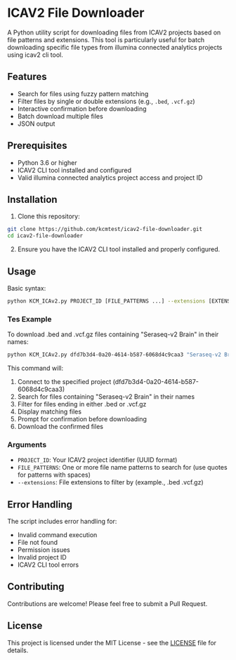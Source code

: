 # ICAV2 File Downloader

A Python utility script for downloading files from ICAV2 projects based on file patterns and extensions. This tool is particularly useful for batch downloading specific file types from  illumina connected analytics projects using icav2 cli tool.

## Features

- Search for files using fuzzy pattern matching
- Filter files by single or double extensions (e.g., `.bed`, `.vcf.gz`)
- Interactive confirmation before downloading
- Batch download multiple files
- JSON output 

## Prerequisites

- Python 3.6 or higher
- ICAV2 CLI tool installed and configured
- Valid illumina connected analytics project access and project ID

## Installation

1. Clone this repository:
```bash
git clone https://github.com/kcmtest/icav2-file-downloader.git
cd icav2-file-downloader
```

2. Ensure you have the ICAV2 CLI tool installed and properly configured.

## Usage

Basic syntax:
```bash
python KCM_ICAv2.py PROJECT_ID [FILE_PATTERNS ...] --extensions [EXTENSIONS ...]
```

### Tes Example

To download .bed and .vcf.gz files containing "Seraseq-v2 Brain" in their names:
```bash
python KCM_ICAv2.py dfd7b3d4-0a20-4614-b587-6068d4c9caa3 "Seraseq-v2 Brain" --extensions .bed .vcf.gz
```

This command will:
1. Connect to the specified project (dfd7b3d4-0a20-4614-b587-6068d4c9caa3)
2. Search for files containing "Seraseq-v2 Brain" in their names
3. Filter for files ending in either .bed or .vcf.gz
4. Display matching files
5. Prompt for confirmation before downloading
6. Download the confirmed files

### Arguments

- `PROJECT_ID`: Your ICAV2 project identifier (UUID format)
- `FILE_PATTERNS`: One or more file name patterns to search for (use quotes for patterns with spaces)
- `--extensions`: File extensions to filter by (example., .bed .vcf.gz)

## Error Handling

The script includes error handling for:
- Invalid command execution
- File not found
- Permission issues
- Invalid project ID
- ICAV2 CLI tool errors

## Contributing

Contributions are welcome! Please feel free to submit a Pull Request.

## License

This project is licensed under the MIT License - see the [LICENSE](LICENSE) file for details.